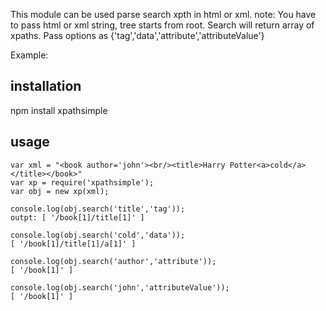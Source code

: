 This module can be used parse search xpth in html or xml.
note: You have to pass html or xml string, tree starts from root. Search will return array of xpaths.
	  Pass options as {'tag','data','attribute','attributeValue'}


Example:

## installation
 

npm install xpathsimple


## usage

	var xml = "<book author='john'><br/><title>Harry Potter<a>cold</a></title></book>"
	var xp = require('xpathsimple');
	var obj = new xp(xml);

	console.log(obj.search('title','tag'));
	outpt: [ '/book[1]/title[1]' ]

	console.log(obj.search('cold','data'));
	[ '/book[1]/title[1]/a[1]' ]

	console.log(obj.search('author','attribute'));
	[ '/book[1]' ]

	console.log(obj.search('john','attributeValue'));
	[ '/book[1]' ]